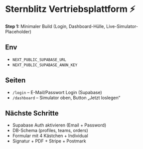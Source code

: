 # Sternblitz Vertriebsplattform ⚡

**Step 1:** Minimaler Build (Login, Dashboard-Hülle, Live-Simulator-Placeholder)

## Env
- `NEXT_PUBLIC_SUPABASE_URL`
- `NEXT_PUBLIC_SUPABASE_ANON_KEY`

## Seiten
- `/login` – E-Mail/Passwort Login (Supabase)
- `/dashboard` – Simulator oben, Button „Jetzt loslegen“

## Nächste Schritte
- Supabase Auth aktivieren (Email + Password)
- DB-Schema (profiles, teams, orders)
- Formular mit 4 Kästchen + Individual
- Signatur + PDF + Stripe + Postmark
